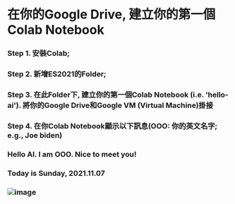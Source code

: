 # 在你的Google Drive, 建立你的第一個Colab Notebook

### Step 1. 安裝Colab;

### Step 2. 新增ES2021的Folder;

### Step 3. 在此Folder下, 建立你的第一個Colab Notebook (i.e. 'hello-ai'). 將你的Google Drive和Google VM (Virtual Machine)掛接

### Step 4. 在你Colab Notebook顯示以下訊息(OOO: 你的英文名字; e.g., Joe biden)

### Hello AI. I am OOO. Nice to meet you!

### Today is Sunday, 2021.11.07

### ![image](https://user-images.githubusercontent.com/89329117/140631804-87c71f94-1a9d-4e48-a59c-1813f1cb174b.png)
